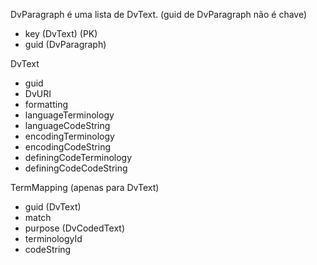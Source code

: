 
DvParagraph é uma lista de DvText.
(guid de DvParagraph não é chave)

- key (DvText) (PK)
- guid (DvParagraph)

DvText

- guid
- DvURI
- formatting
- languageTerminology
- languageCodeString
- encodingTerminology
- encodingCodeString
- definingCodeTerminology
- definingCodeCodeString

TermMapping (apenas para DvText)

- guid (DvText)
- match
- purpose (DvCodedText)
- terminologyId
- codeString